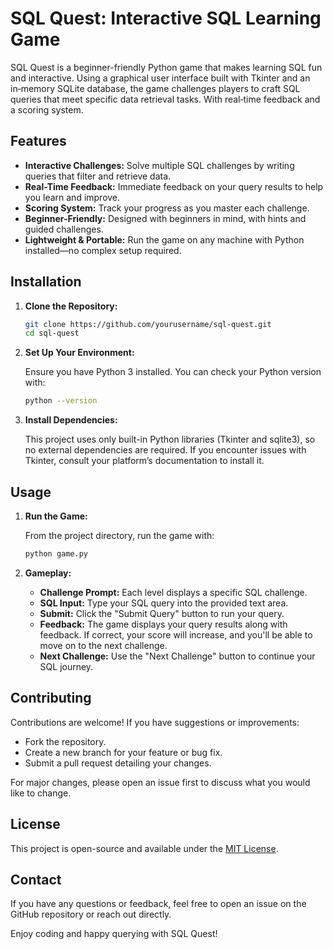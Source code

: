 # SQL Quest: Interactive SQL Learning Game

SQL Quest is a beginner-friendly Python game that makes learning SQL fun and interactive. Using a graphical user interface built with Tkinter and an in‑memory SQLite database, the game challenges players to craft SQL queries that meet specific data retrieval tasks. With real‑time feedback and a scoring system.


## Features

- **Interactive Challenges:** Solve multiple SQL challenges by writing queries that filter and retrieve data.
- **Real-Time Feedback:** Immediate feedback on your query results to help you learn and improve.
- **Scoring System:** Track your progress as you master each challenge.
- **Beginner-Friendly:** Designed with beginners in mind, with hints and guided challenges.
- **Lightweight & Portable:** Run the game on any machine with Python installed—no complex setup required.

## Installation

1. **Clone the Repository:**

   ```bash
   git clone https://github.com/yourusername/sql-quest.git
   cd sql-quest
   ```

2. **Set Up Your Environment:**

   Ensure you have Python 3 installed. You can check your Python version with:

   ```bash
   python --version
   ```

3. **Install Dependencies:**

   This project uses only built-in Python libraries (Tkinter and sqlite3), so no external dependencies are required. If you encounter issues with Tkinter, consult your platform’s documentation to install it.

## Usage

1. **Run the Game:**

   From the project directory, run the game with:

   ```bash
   python game.py
   ```

2. **Gameplay:**

   - **Challenge Prompt:** Each level displays a specific SQL challenge.
   - **SQL Input:** Type your SQL query into the provided text area.
   - **Submit:** Click the "Submit Query" button to run your query.
   - **Feedback:** The game displays your query results along with feedback. If correct, your score will increase, and you'll be able to move on to the next challenge.
   - **Next Challenge:** Use the "Next Challenge" button to continue your SQL journey.

## Contributing

Contributions are welcome! If you have suggestions or improvements:
- Fork the repository.
- Create a new branch for your feature or bug fix.
- Submit a pull request detailing your changes.

For major changes, please open an issue first to discuss what you would like to change.

## License

This project is open-source and available under the [MIT License](LICENSE).

## Contact

If you have any questions or feedback, feel free to open an issue on the GitHub repository or reach out directly.

Enjoy coding and happy querying with SQL Quest!
